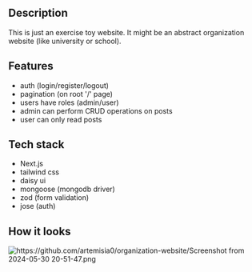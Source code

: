 ## Description
This is just an exercise toy website. It might be an abstract organization website (like university or school).

## Features
- auth (login/register/logout)
- pagination (on root '/' page)
- users have roles (admin/user)
- admin can perform CRUD operations on posts
- user can only read posts

## Tech stack
- Next.js
- tailwind css
- daisy ui
- mongoose (mongodb driver)
- zod (form validation)
- jose (auth)

## How it looks
![https://github.com/artemisia0/organization-website/Screenshot from 2024-05-30 20-51-47.png](img)

